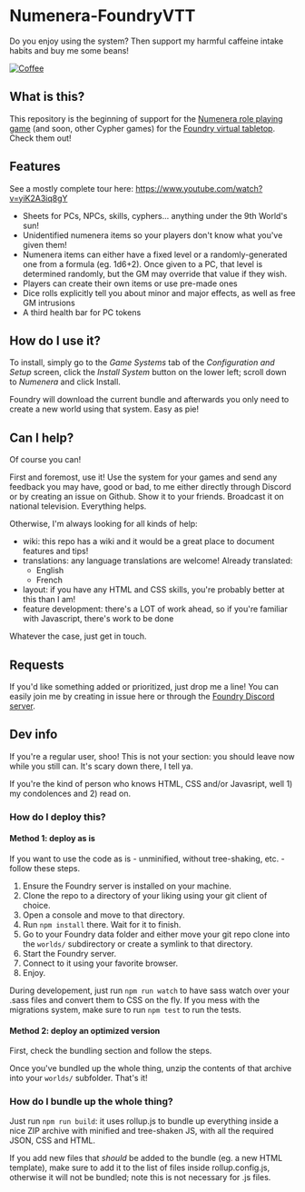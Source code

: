 # Numenera-FoundryVTT

Do you enjoy using the system? Then support my harmful caffeine intake habits and buy me some beans!

[![Coffee](https://www.buymeacoffee.com/assets/img/custom_images/orange_img.png)](https://buymeacoffee.com/SolarBear)

## What is this?

This repository is the beginning of support for the [Numenera role playing game](http://numenera.com/) (and soon, other Cypher games) for the [Foundry virtual tabletop](http://foundryvtt.com/#about-foundry-virtual-tabletop). Check them out!

## Features

See a mostly complete tour here: https://www.youtube.com/watch?v=yiK2A3iq8gY

* Sheets for PCs, NPCs, skills, cyphers... anything under the 9th World's sun!
* Unidentified numenera items so your players don't know what you've given them!
* Numenera items can either have a fixed level or a randomly-generated one from a formula (eg. 1d6+2). Once given to a PC, that level is determined randomly, but the GM may override that value if they wish.
* Players can create their own items or use pre-made ones
* Dice rolls explicitly tell you about minor and major effects, as well as free GM intrusions
* A third health bar for PC tokens

## How do I use it?

To install, simply go to the _Game Systems_ tab of the _Configuration and Setup_ screen, click the _Install System_ button on the lower left; scroll down to _Numenera_ and click Install.

Foundry will download the current bundle and afterwards you only need to create a new world using that system. Easy as pie!

## Can I help?

Of course you can!

First and foremost, use it! Use the system for your games and send any feedback you may have, good or bad, to me either directly through Discord or by creating an issue on Github. Show it to your friends. Broadcast it on national television. Everything helps.

Otherwise, I'm always looking for all kinds of help:

* wiki: this repo has a wiki and it would be a great place to document features and tips!
* translations: any language translations are welcome! Already translated:
    * English
    * French
* layout: if you have any HTML and CSS skills, you're probably better at this than I am!
* feature development: there's a LOT of work ahead, so if you're familiar with Javascript, there's work to be done

Whatever the case, just get in touch.

## Requests

If you'd like something added or prioritized, just drop me a line! You can easily join me by creating in issue here or through the [Foundry Discord server](https://discordapp.com/invite/DDBZUDf).

## Dev info

If you're a regular user, shoo! This is not your section: you should leave now while you still can. It's scary down there, I tell ya.

If you're the kind of person who knows HTML, CSS and/or Javasript, well 1) my condolences and 2) read on.

### How do I deploy this?

#### Method 1: deploy as is

If you want to use the code as is - unminified, without tree-shaking, etc. - follow these steps.

1. Ensure the Foundry server is installed on your machine.
1. Clone the repo to a directory of your liking using your git client of choice. 
1. Open a console and move to that directory.
1. Run `npm install` there. Wait for it to finish.
1. Go to your Foundry data folder and either move your git repo clone into the `worlds/` subdirectory or create a symlink to that directory.
1. Start the Foundry server.
1. Connect to it using your favorite browser.
1. Enjoy.

During developement, just run `npm run watch` to have sass watch over your .sass files and convert them to CSS on the fly. If you mess with the migrations system, make sure to run `npm test` to run the tests.

#### Method 2: deploy an optimized version

First, check the bundling section and follow the steps.

Once you've bundled up the whole thing, unzip the contents of that archive into your `worlds/` subfolder. That's it!

### How do I bundle up the whole thing?

Just run `npm run build`: it uses rollup.js to bundle up everything inside a nice ZIP archive with minified and tree-shaken JS, with all the required JSON, CSS and HTML.

If you add new files that _should_ be added to the bundle (eg. a new HTML template), make sure to add it to the list of files inside rollup.config.js, otherwise it will not be bundled; note this is not necessary for .js files.
